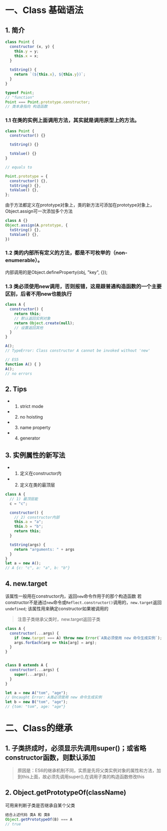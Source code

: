 # 一、Class 基础语法
## 1. 简介
```js
class Point {
  constructor (x, y) {
    this.y = y;
    this.x = x;
  }
  
  toString() {
    return `(${this.x}, ${this.y})`;
  }
}

typeof Point;
// "function"
Point === Point.prototype.constructor;
// 类本身指向 构造函数
```

### 1.1 在类的实例上面调用方法，其实就是调用原型上的方法。
```js
class Point {
  constructor() {}

  toString() {}

  toValue() {}
}

// equals to

Point.prototype = {
  constructor() {},
  toString() {},
  toValue() {},
};

```
由于方法都定义在prototype对象上，类的新方法可添加在prototype对象上，Object.assign可一次添加多个方法
```js
class A {}
Object.assign(A.prototype, {
  toString() {},
  toValue() {},
})
```
### 1.2 类的内部所有定义的方法，都是不可枚举的（non-enumerable）。
内部调用的是Object.defineProperty(obj, "key", {});


### 1.3 类必须使用new调用，否则报错，这是跟普通构造函数的一个主要区别，后者不用new也能执行
```js
class A {
  constructor() {
    return this;
    // 默认返回实例对象
    return Object.create(null);
    // 设置返回其他
  }
}

A();
// TypeError: Class constructor A cannot be invoked without 'new'

// ES5
function A() { }
A();
// no errors
```

## 2. Tips
 - 1. strict mode
 - 2. no hoisting
 - 3. name property
 - 4. generator

## 3. 实例属性的新写法
- 1. 定义在constructor内
- 2. 定义在类的最顶层
```js
class A {
  // 1) 最顶层能
  c = "c";

  constructor() {
    // 2) constructor内部
    this.a = "a";
    this.b = "b";
    return this;
  }

  toString(args) {
    return "arguments: " + args
  }
}
let a = new A();
// A {c: "c", a: "a", b: "b"}
```

## 4. new.target
该属性一般用在constructor内，返回`new`命令作用于的那个构造函数
若constructor不是通过`new`命令或`Reflect.constructor()`调用的，`new.target`返回`undefined`;
该属性用来确定constructor如果被调用的

> 注意子类继承父类时，new.target返回子类
```js
class A {
  constructor(...args) {
    if (new.target === A) throw new Error(`A类必须使用 new 命令生成实例`);
    args.forEach(arg => this[arg] = arg);
  }
}


class B extends A {
  constructor(...args) {
    super(...args);
  }
}

let a = new A("tom", "age");
// Uncaught Error: A类必须使用 new 命令生成实例
let b = new B("tom", "age");
// {tom: "tom", age: "age"}
```

# 二、Class的继承
## 1. 子类挤成时，必须显示先调用super()；或省略constructor函数，则默认添加
> 原因是：ES6的继承机制不同，实质是先将父类实例对象的属性和方法，加到this上面，故必须先调用super(),在调用子类的构造函数修改this

## 2. Object.getPrototypeOf(className)
可用来判断子类是否继承自某个父类
```js
结合上述代码 类A 和 类B
Object.getPrototypeOf(B) === A
// true
```
